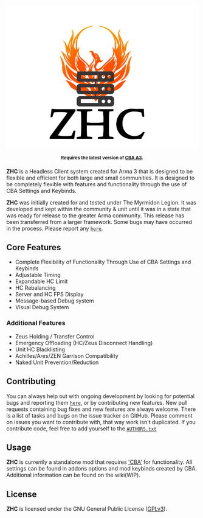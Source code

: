 <p align="center">
    <img src="https://github.com/TMZulu/ZHC/blob/master/ZHCLogo.png" width="600">
</p>

<p align="center">
    <sup><strong>Requires the latest version of <a href="https://github.com/CBATeam/CBA_A3/releases">CBA A3</a>.</strong></sup>
</p>

**ZHC** is a Headless Client system created for Arma 3 that is designed to be flexible and efficient for both large and small communities. It is designed to be completely flexible with features and functionality through the use of CBA Settings and Keybinds.

**ZHC** was initially created for and tested under The Myrmidon Legion. It was developed and kept within the community & unit until it was in a state that was ready for release to the greater Arma community. This release has been transferred from a larger framework. Some bugs may have occurred in the process. Please report any [`here`](https://github.com/TMZulu/ZHC/issues).

## Core Features

- Complete Flexibility of Functionality Through Use of CBA Settings and Keybinds
- Adjustable Timing
- Expandable HC Limit
- HC Rebalancing
- Server and HC FPS Display
- Message-based Debug system
- Visual Debug System


### Additional Features

- Zeus Holding / Transfer Control
- Emergency Offloading (HC/Zeus Disconnect Handling)
- Unit HC Blacklisting
- Achilles/Ares/ZEN Garrison Compatibility
- Naked Unit Prevention/Reduction

## Contributing

You can always help out with ongoing development by looking for potential bugs and reporting them [`here`](https://github.com/TMZulu/ZHC/issues), or by contributing new features. New pull requests containing bug fixes and new features are always welcome. There is a list of tasks and bugs on the issue tracker on GitHub. Please comment on issues you want to contribute with, that way work isn't duplicated. If you contribute code, feel free to add yourself to the [`AUTHORS.txt`](https://github.com/TMZulu/ZHC/blob/master/AUTHORS.txt)

## Usage

**ZHC** is currently a standalone mod that requires ['CBA'](https://github.com/CBATeam/CBA_A3/releases) for functionality. All settings can be found in addons options and mod keybinds created by CBA. Additional information can be found on the wiki(WIP).

## License

**ZHC** is licensed under the GNU General Public License ([GPLv3](https://github.com/TMZulu/ZHC/blob/master/LICENSE)).

